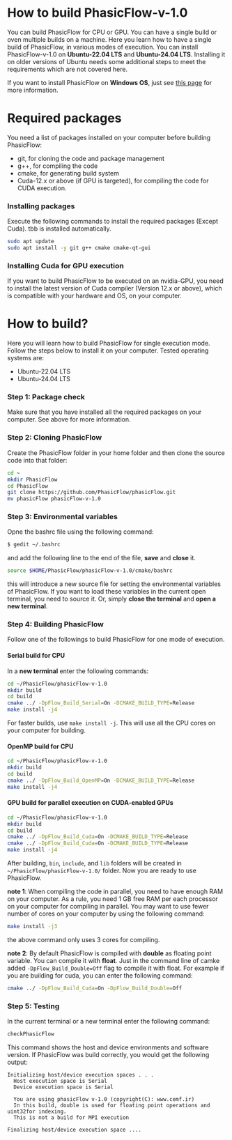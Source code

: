 # How to build PhasicFlow-v-1.0

You can build PhasicFlow for CPU or GPU. You can have a single build or oven multiple builds on a machine. Here you learn how to have a single build of PhasicFlow, in various modes of execution. You can install PhasicFlow-v-1.0 on **Ubuntu-22.04 LTS** and **Ubuntu-24.04 LTS**. Installing it on older versions of Ubuntu needs some additional steps to meet the requirements which are not covered here. 

If you want to install PhasicFlow on **Windows OS**, just see [this page](https://www.cemf.ir/installing-phasicflow-v-1-0-on-ubuntu/) for more information. 

# Required packages
You need a list of packages installed on your computer before building PhasicFlow:
* git, for cloning the code and package management
* g++, for compiling the code
* cmake, for generating build system
* Cuda-12.x or above (if GPU is targeted), for compiling the code for CUDA execution.
 

### Installing packages 
Execute the following commands to install the required packages (Except Cuda). tbb is installed automatically. 

```bash
sudo apt update
sudo apt install -y git g++ cmake cmake-qt-gui
```
 

### Installing Cuda for GPU execution 
If you want to build PhasicFlow to be executed on an nvidia-GPU, you need to install the latest version of Cuda compiler (Version 12.x or above), which is compatible with your hardware and OS, on your computer. 

# How to build? 
Here you will learn how to build PhasicFlow for single execution mode. Follow the steps below to install it on your computer. 
Tested operating systems are:
* Ubuntu-22.04 LTS
* Ubuntu-24.04 LTS

### Step 1: Package check
Make sure that you have installed all the required packages on your computer. See above for more information.


### Step 2: Cloning PhasicFlow
Create the PhasicFlow folder in your home folder and then clone the source code into that folder:
```bash
cd ~
mkdir PhasicFlow
cd PhasicFlow
git clone https://github.com/PhasicFlow/phasicFlow.git
mv phasicFlow phasicFlow-v-1.0
```
### Step 3: Environmental variables
Opne the bashrc file using the following command:

```bash
$ gedit ~/.bashrc
```

and add the following line to the end of the file, **save** and **close** it.

```bash
source $HOME/PhasicFlow/phasicFlow-v-1.0/cmake/bashrc
```

this will introduce a new source file for setting the environmental variables of PhasicFlow. If you want to load these variables in the current open terminal, you need to source it. Or, simply **close the terminal** and **open a new terminal**.

### Step 4: Building PhasicFlow
Follow one of the followings to build PhasicFlow for one mode of execution.

#### Serial build for CPU
In a **new terminal** enter the following commands:
```bash
cd ~/PhasicFlow/phasicFlow-v-1.0
mkdir build
cd build
cmake ../ -DpFlow_Build_Serial=On -DCMAKE_BUILD_TYPE=Release
make install -j4
```
For faster builds, use `make install -j`. This will use all the CPU cores on your computer for building. 

#### OpenMP build for CPU

```bash
cd ~/PhasicFlow/phasicFlow-v-1.0
mkdir build
cd build
cmake ../ -DpFlow_Build_OpenMP=On -DCMAKE_BUILD_TYPE=Release
make install -j4
```

#### GPU build for parallel execution on CUDA-enabled GPUs

```bash
cd ~/PhasicFlow/phasicFlow-v-1.0
mkdir build
cd build
cmake ../ -DpFlow_Build_Cuda=On -DCMAKE_BUILD_TYPE=Release
cmake ../ -DpFlow_Build_Cuda=On -DCMAKE_BUILD_TYPE=Release
make install -j4
```

After building, `bin`, `include`, and `lib` folders will be created in `~/PhasicFlow/phasicFlow-v-1.0/` folder. Now you are ready to use PhasicFlow.

**note 1**: When compiling the code in parallel, you need to have enough RAM on your computer. As a rule, you need 1 GB free RAM per each processor on your computer for compiling in parallel.
You may want to use fewer number of cores on your computer by using the following command:

```bash
make install -j3
```

the above command only uses 3 cores for compiling. 

**note 2**: By default PhasicFlow is compiled with **double** as floating point variable. You can compile it with **float**. Just in the command line of camke added `-DpFlow_Build_Double=Off` flag to compile it with float. For example if you are building for cuda, you can enter the following command:

```bash
cmake ../ -DpFlow_Build_Cuda=On -DpFlow_Build_Double=Off
```

### Step 5: Testing
In the current terminal or a new terminal enter the following command:

```bash
checkPhasicFlow
```

This command shows the host and device environments and software version. If PhasicFlow was build correctly, you would get the following output:
```
Initializing host/device execution spaces . . . 
  Host execution space is Serial
  Device execution space is Serial

  You are using phasicFlow v-1.0 (copyright(C): www.cemf.ir)
  In this build, double is used for floating point operations and uint32for indexing.
  This is not a build for MPI execution

Finalizing host/device execution space ....
```
